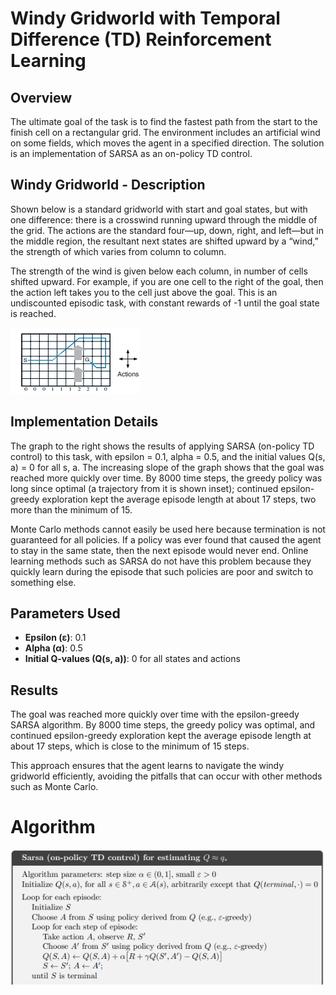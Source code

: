 # Windy Gridworld with Temporal Difference (TD) Reinforcement Learning

## Overview

The ultimate goal of the task is to find the fastest path from the start to the finish cell on a rectangular grid. The environment includes an artificial wind on some fields, which moves the agent in a specified direction. The solution is an implementation of SARSA as an on-policy TD control.

## Windy Gridworld - Description

Shown below is a standard gridworld with start and goal states, but with one difference: there is a crosswind running upward through the middle of the grid. The actions are the standard four—up, down, right, and left—but in the middle region, the resultant next states are shifted upward by a “wind,” the strength of which varies from column to column. 

The strength of the wind is given below each column, in number of cells shifted upward. For example, if you are one cell to the right of the goal, then the action left takes you to the cell just above the goal. This is an undiscounted episodic task, with constant rewards of -1 until the goal state is reached.

![Windy Gridworld](assets/gridworld.png)

## Implementation Details

The graph to the right shows the results of applying SARSA (on-policy TD control) to this task, with epsilon = 0.1, alpha = 0.5, and the initial values Q(s, a) = 0 for all s, a. The increasing slope of the graph shows that the goal was reached more quickly over time. By 8000 time steps, the greedy policy was long since optimal (a trajectory from it is shown inset); continued epsilon-greedy exploration kept the average episode length at about 17 steps, two more than the minimum of 15. 

Monte Carlo methods cannot easily be used here because termination is not guaranteed for all policies. If a policy was ever found that caused the agent to stay in the same state, then the next episode would never end. Online learning methods such as SARSA do not have this problem because they quickly learn during the episode that such policies are poor and switch to something else.

## Parameters Used

- **Epsilon (ε)**: 0.1
- **Alpha (α)**: 0.5
- **Initial Q-values (Q(s, a))**: 0 for all states and actions

## Results

The goal was reached more quickly over time with the epsilon-greedy SARSA algorithm. By 8000 time steps, the greedy policy was optimal, and continued epsilon-greedy exploration kept the average episode length at about 17 steps, which is close to the minimum of 15 steps.

This approach ensures that the agent learns to navigate the windy gridworld efficiently, avoiding the pitfalls that can occur with other methods such as Monte Carlo.


# Algorithm

![SARSA](assets/sarsa.png)
